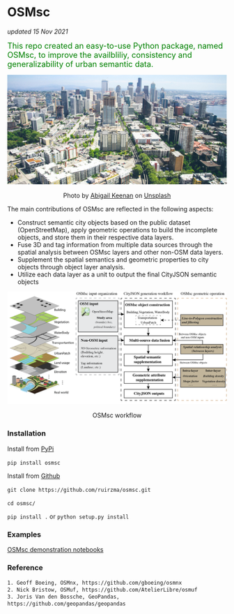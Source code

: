 
OSMsc 
=====
*updated 15 Nov 2021*

<font color=green size=4> This repo created an easy-to-use Python package, named OSMsc, to improve the availbliliy, consistency and generalizability of urban semantic data.</font>



![](abigail-keenan-RaVcslj475Y-unsplash.jpg)

<p align = "center"> 
Photo by <a href="https://unsplash.com/@akeenster?utm_source=unsplash&utm_medium=referral&utm_content=creditCopyText">Abigail  Keenan</a> on <a href="https://unsplash.com/?utm_source=unsplash&utm_medium=referral&utm_content=creditCopyText">Unsplash</a>
</p>


The main contributions of OSMsc are reflected in the following aspects:
* Construct semantic city objects based on the public dataset (OpenStreetMap), apply geometric operations to build the incomplete objects, and store them in their respective data layers.
* Fuse 3D and tag information from multiple data sources through the spatial analysis between OSMsc layers and other non-OSM data layers.
* Supplement the spatial semantics and geometric properties to city objects through object layer analysis.
* Utilize each data layer as a unit to output the final CityJSON semantic objects



![workflow](osmsc_workflow.png "workflow")
<p align = "center"> OSMsc workflow</p>


### Installation

Install from [PyPi](https://pypi.org/project/osmsc/)

`pip install osmsc`

Install from [Github](https://github.com/ruirzma/osmsc)

`git clone https://github.com/ruirzma/osmsc.git`

`cd osmsc/`

`pip install .` or `python setup.py install`

### Examples
[OSMsc demonstration notebooks](https://github.com/ruirzma/osmsc/tree/main/examples)

### Reference
    1. Geoff Boeing, OSMnx, https://github.com/gboeing/osmnx
    2. Nick Bristow, OSMuf, https://github.com/AtelierLibre/osmuf
    3. Joris Van den Bossche, GeoPandas, https://github.com/geopandas/geopandas


